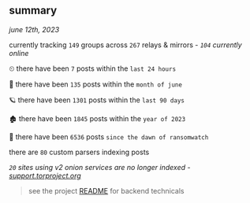 
## summary
_june 12th, 2023_

currently tracking `149` groups across `267` relays & mirrors - _`104` currently online_

⏲ there have been `7` posts within the `last 24 hours`

🦈 there have been `135` posts within the `month of june`

🪐 there have been `1301` posts within the `last 90 days`

🏚 there have been `1845` posts within the `year of 2023`

🦕 there have been `6536` posts `since the dawn of ransomwatch`

there are `80` custom parsers indexing posts

_`20` sites using v2 onion services are no longer indexed - [support.torproject.org](https://support.torproject.org/onionservices/v2-deprecation/)_

> see the project [README](https://github.com/joshhighet/ransomwatch#ransomwatch--) for backend technicals

